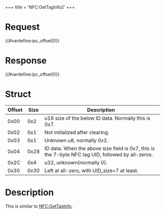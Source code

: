 +++
title = 'NFC:GetTagInfo2'
+++

# Request

{{#vardefine:ipc_offset\|0}}

# Response

{{#vardefine:ipc_offset\|0}}

# Struct

| Offset | Size | Description                                                                                       |
|--------|------|---------------------------------------------------------------------------------------------------|
| 0x00   | 0x2  | u16 size of the below ID data. Normally this is 0x7.                                              |
| 0x02   | 0x1  | Not initialized after clearing.                                                                   |
| 0x03   | 0x1  | Unknown u8, normally 0x2.                                                                         |
| 0x04   | 0x28 | ID data. When the above size field is 0x7, this is the 7-byte NFC tag UID, followed by all-zeros. |
| 0x2C   | 0x4  | u32, unknown(normally 0).                                                                         |
| 0x30   | 0x30 | Left at all-zero, with UID_size=7 at least.                                                       |

# Description

This is similar to [NFC:GetTagInfo](NFC:GetTagInfo "wikilink").